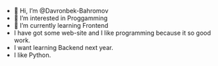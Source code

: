 - 👋 Hi, I’m @Davronbek-Bahromov
- 👀 I’m interested in Proggamming
- 🌱 I’m currently learning Frontend
- I have got some web-site and I like programming because it so good work.
- I want learning Backend next year.
- I like Python.

<!---
Davronbek-Bahromov/Davronbek-Bahromov is a ✨ special ✨ repository because its `README.md` (this file) appears on your GitHub profile.
You can click the Preview link to take a look at your changes.
--->
